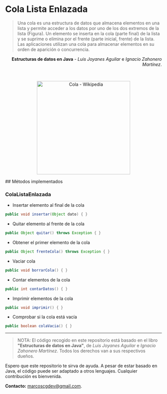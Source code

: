 # Cola Lista Enlazada

>Una cola es una estructura de datos que almacena elementos en una lista y permite acceder a los datos por uno de los dos extremos de la lista (Figura). Un elemento se inserta en la cola (parte final) de la lista y se suprime o elimina por el frente (parte inicial, frente) de la lista. Las aplicaciones utilizan una cola para almacenar elementos en su orden de aparición o concurrencia.

<p align="right"><b>Estructuras de datos en Java</b> - <i>Luis Joyanes Aguilar</i> e <i>Ignacio Zahonero Martínez</i>.</p>
<br/>

<p align="center"><img src="https://upload.wikimedia.org/wikipedia/commons/thumb/b/bb/Cola.svg/1200px-Cola.svg.png" alt="Cola - Wikipedia" width="300"/></p>
## Métodos implementados

### ColaListaEnlazada

- Insertar elemento al final de la cola
```java
public void insertar(Object dato) { }
```

- Quitar elemento al frente de la cola
```java
public Object quitar() throws Exception { }
```

- Obtener el primer elemento de la cola
```java
public Object frenteCola() throws Exception { }
```

- Vaciar cola
```java
public void borrarCola() { }
```

- Contar elementos de la cola
```java
public int contarDatos() { }
```

- Imprimir elementos de la cola
```java
public void imprimir() { }
```

- Comprobar si la cola está vacía
```java
public boolean colaVacia() { }
```

---

> NOTA: El código recogido en este repositorio está basado en el libro **"Estructuras de datos en Java"**, de _Luis Joyanes Aguilar_ e _Ignacio Zahonero Martínez_. Todos los derechos van a sus respectivos dueños.

Espero que este repositorio te sirva de ayuda. A pesar de estar basado en Java, el código puede ser adaptado a otros lenguajes. Cualquier contribución es bienvenida.

**Contacto:** [marcoscgdev@gmail.com](mailto:marcoscgdev@gmail.com).
